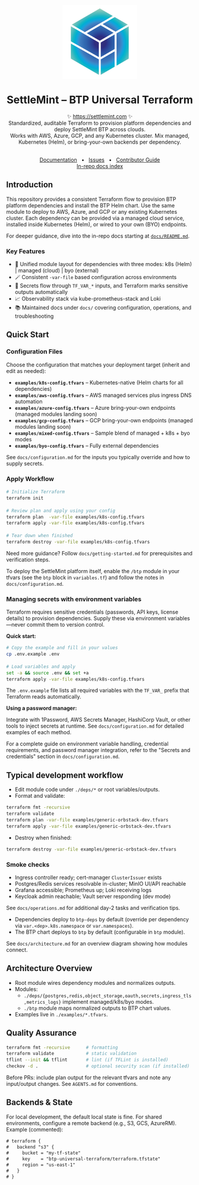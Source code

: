 <p align="center">
  <img src="https://github.com/settlemint/sdk/blob/main/logo.svg" width="200px" align="center" alt="SettleMint logo" />
  <h1 align="center">SettleMint – BTP Universal Terraform</h1>
  <p align="center">
    ✨ <a href="https://settlemint.com">https://settlemint.com</a> ✨
    <br/>
    Standardized, auditable Terraform to provision platform dependencies and deploy SettleMint BTP across clouds.
    <br/>
    Works with AWS, Azure, GCP, and any Kubernetes cluster. Mix managed, Kubernetes (Helm), or bring-your-own backends per dependency.
  </p>
</p>
<br/>

<div align="center">
  <a href="https://console.settlemint.com/documentation/">Documentation</a>
  <span>&nbsp;&nbsp;•&nbsp;&nbsp;</span>
  <a href="https://github.com/settlemint/btp-universal-terraform/issues">Issues</a>
  <span>&nbsp;&nbsp;•&nbsp;&nbsp;</span>
  <a href="./AGENTS.md">Contributor Guide</a>
  <br />
  <a href="./docs/README.md">In-repo docs index</a>
</div>

## Introduction

This repository provides a consistent Terraform flow to provision BTP platform dependencies and install the BTP Helm chart. Use the same module to deploy to AWS, Azure, and GCP or any existing Kubernetes cluster. Each dependency can be provided via a managed cloud service, installed inside Kubernetes (Helm), or wired to your own (BYO) endpoints.

For deeper guidance, dive into the in-repo docs starting at [`docs/README.md`](./docs/README.md).

### Key Features

- 🧭 Unified module layout for dependencies with three modes: k8s (Helm) | managed (cloud) | byo (external)
- 🪄 Consistent `-var-file` based configuration across environments
- 🔐 Secrets flow through `TF_VAR_*` inputs, and Terraform marks sensitive outputs automatically
- 📈 Observability stack via kube-prometheus-stack and Loki
- 📚 Maintained docs under `docs/` covering configuration, operations, and troubleshooting

## Quick Start

### Configuration Files

Choose the configuration that matches your deployment target (inherit and edit as needed):

- **`examples/k8s-config.tfvars`** – Kubernetes-native (Helm charts for all dependencies)
- **`examples/aws-config.tfvars`** – AWS managed services plus ingress DNS automation
- **`examples/azure-config.tfvars`** – Azure bring-your-own endpoints (managed modules landing soon)
- **`examples/gcp-config.tfvars`** – GCP bring-your-own endpoints (managed modules landing soon)
- **`examples/mixed-config.tfvars`** – Sample blend of managed + k8s + byo modes
- **`examples/byo-config.tfvars`** – Fully external dependencies

See `docs/configuration.md` for the inputs you typically override and how to supply secrets.

### Apply Workflow

```bash
# Initialize Terraform
terraform init

# Review plan and apply using your config
terraform plan  -var-file examples/k8s-config.tfvars
terraform apply -var-file examples/k8s-config.tfvars

# Tear down when finished
terraform destroy -var-file examples/k8s-config.tfvars
```

Need more guidance? Follow `docs/getting-started.md` for prerequisites and verification steps.

To deploy the SettleMint platform itself, enable the `/btp` module in your tfvars (see the `btp` block in `variables.tf`) and follow the notes in `docs/configuration.md`.

### Managing secrets with environment variables

Terraform requires sensitive credentials (passwords, API keys, license details) to provision dependencies. Supply these via environment variables—never commit them to version control.

**Quick start:**

```bash
# Copy the example and fill in your values
cp .env.example .env

# Load variables and apply
set -a && source .env && set +a
terraform apply -var-file examples/k8s-config.tfvars
```

The `.env.example` file lists all required variables with the `TF_VAR_` prefix that Terraform reads automatically.

**Using a password manager:**

Integrate with 1Password, AWS Secrets Manager, HashiCorp Vault, or other tools to inject secrets at runtime. See `docs/configuration.md` for detailed examples of each method.

For a complete guide on environment variable handling, credential requirements, and password manager integration, refer to the "Secrets and credentials" section in `docs/configuration.md`.

## Typical development workflow

- Edit module code under `./deps/*` or root variables/outputs.
- Format and validate:

```bash
terraform fmt -recursive
terraform validate
terraform plan -var-file examples/generic-orbstack-dev.tfvars
terraform apply -var-file examples/generic-orbstack-dev.tfvars
```

- Destroy when finished:

```bash
terraform destroy -var-file examples/generic-orbstack-dev.tfvars
```

### Smoke checks

- Ingress controller ready; cert-manager `ClusterIssuer` exists
- Postgres/Redis services resolvable in-cluster; MinIO UI/API reachable
- Grafana accessible; Prometheus up; Loki receiving logs
- Keycloak admin reachable; Vault server responding (dev mode)

See `docs/operations.md` for additional day-2 tasks and verification tips.

- Dependencies deploy to `btp-deps` by default (override per dependency via `var.<dep>.k8s.namespace` or `var.namespaces`).
- The BTP chart deploys to `btp` by default (configurable in `btp` module).

See `docs/architecture.md` for an overview diagram showing how modules connect.

## Architecture Overview

- Root module wires dependency modules and normalizes outputs.
- Modules:
  - `./deps/{postgres,redis,object_storage,oauth,secrets,ingress_tls,metrics_logs}` implement managed/k8s/byo modes.
  - `./btp` module maps normalized outputs to BTP chart values.
- Examples live in `./examples/*.tfvars`.

## Quality Assurance

```bash
terraform fmt -recursive      # formatting
terraform validate            # static validation
tflint --init && tflint       # lint (if TFLint is installed)
checkov -d .                  # optional security scan (if installed)
```

Before PRs: include plan output for the relevant tfvars and note any input/output changes. See `AGENTS.md` for conventions.

## Backends & State

For local development, the default local state is fine. For shared environments, configure a remote backend (e.g., S3, GCS, AzureRM). Example (commented):

```hcl
# terraform {
#   backend "s3" {
#     bucket = "my-tf-state"
#     key    = "btp-universal-terraform/terraform.tfstate"
#     region = "us-east-1"
#   }
# }
```
